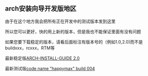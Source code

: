 ## arch安装向导开发版地区

由于在这个地方我会把所有正在开发中的测试版本发到这里

所以您可以更好，快的用上新的版本，但是我也不能保证里面有没有问题

如果您要下载稳定的版本，请看后面标注有版本号的（例如1.0,2.0)而不是buildxxx，rcxxx，RTM等

最新稳定版[ARCH-INSTALL-GUIDE 2.0](https://github.com/redapple0204/my-boring-python/raw/master/ARCH-INSTALL-GUIDE/ARCH%20INSTALL%20GUIDE%202.0(optimized%20by%20hanxibuya).doc)

最新测试版[code name "happymax" build  004](https://github.com/redapple0204/my-boring-python/raw/master/ARCH-INSTALL-GUIDE/ARCH%20INSTALL%20GUIDE%20code%20name%20%22happymax%22%20build%20004.doc)
